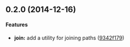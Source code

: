 ## 0.2.0 (2014-12-16)


#### Features

* **join:** add a utility for joining paths ([9342f179](http://github.com/aurelia/path/commit/9342f179e548847f6c27d7e8a5b7fbb275f9c5b2))

